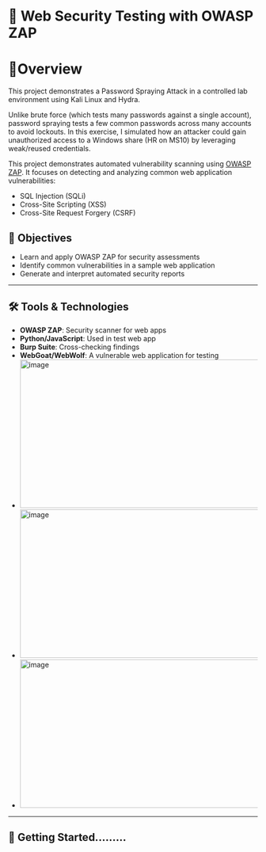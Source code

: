 # 🔐 Web Security Testing with OWASP ZAP

# 📝Overview
This project demonstrates a Password Spraying Attack in a controlled lab environment using Kali Linux and Hydra.

Unlike brute force (which tests many passwords against a single account), password spraying tests a few common passwords across many accounts to avoid lockouts. In this exercise, I simulated how an attacker could gain unauthorized access to a Windows share (HR on MS10) by leveraging weak/reused credentials.

This project demonstrates automated vulnerability scanning using [OWASP ZAP](https://www.zaproxy.org/). It focuses on detecting and analyzing common web application vulnerabilities:
- SQL Injection (SQLi)
- Cross-Site Scripting (XSS)
- Cross-Site Request Forgery (CSRF)

## 📌 Objectives

- Learn and apply OWASP ZAP for security assessments
- Identify common vulnerabilities in a sample web application
- Generate and interpret automated security reports

---

## 🛠️ Tools & Technologies

- **OWASP ZAP**: Security scanner for web apps
- **Python/JavaScript**: Used in test web app
- **Burp Suite**: Cross-checking findings
- **WebGoat/WebWolf**: A vulnerable web application for testing
- <img width="500" height="300" alt="image" src="https://github.com/user-attachments/assets/96074d77-ae1c-45ee-8e29-c89e7317daa7" />
- <img width="500" height="300" alt="image" src="https://github.com/user-attachments/assets/03ea7c3d-5a8f-40ee-8760-d65a5cd56889" />
- <img width="500" height="300" alt="image" src="https://github.com/user-attachments/assets/b5d45d80-a5bf-42fd-9d47-c4e09d61345c" />



---

## 🚀 Getting Started.........
